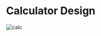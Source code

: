 # Calculator Design 
![calc](https://github.com/badvera/Calculator/assets/91488710/59a4e040-2ea3-4768-8b53-ed31268ac371)

